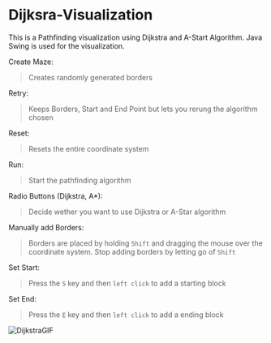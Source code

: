 # Dijksra-Visualization
This is a Pathfinding visualization using Dijkstra and A-Start Algorithm. Java Swing is used for the visualization.

Create Maze: 
>Creates randomly generated borders

Retry:
>Keeps Borders, Start and End Point but lets you rerung the algorithm chosen

Reset:
>Resets the entire coordinate system

Run:
>Start the pathfinding algorithm

Radio Buttons (Dijkstra, A*):
>Decide wether you want to use Dijkstra or A-Star algorithm

Manually add Borders:
>Borders are placed by holding `Shift` and dragging the mouse over the coordinate system. Stop adding borders by letting go of `Shift`

Set Start:
>Press the `S` key and then `left click` to add a starting block

Set End:
>Press the `E` key and then `left click` to add a ending block

![DijkstraGIF](https://github.com/Ricardo-Straub/Dijksra-Visualization/assets/108030615/66fa7e50-05b6-4289-ae78-573c411a6c17)
